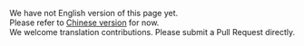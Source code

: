 We have not English version of this page yet.  
Please refer to [Chinese version](../zh/development/) for now.  
We welcome translation contributions. Please submit a Pull Request directly.
